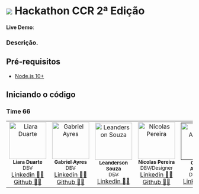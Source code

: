 ![](http://www.grupoccr.com.br/hackathonccr/img/title-hackathon.png)
Hackathon CCR 2ª Edição
=======================

<!-- [![Dependency Status](https://david-dm.org/sahat/hackathon-starter/status.svg?style=flat)](https://david-dm.org/sahat/hackathon-starter) [![devDependencies Status](https://david-dm.org/sahat/hackathon-starter/dev-status.svg)](https://david-dm.org/sahat/hackathon-starter?type=dev) [![Build Status](https://travis-ci.org/sahat/hackathon-starter.svg?branch=master)](https://travis-ci.org/sahat/hackathon-starter) [![Join the chat at https://gitter.im/sahat/hackathon-starter](https://badges.gitter.im/Join%20Chat.svg)](https://gitter.im/sahat/hackathon-starter?utm_source=badge&utm_medium=badge&utm_campaign=pr-badge&utm_content=badge) -->

**Live Demo**: 

### Descrição.

Pré-requisitos
-------------

- [Node.js 10+](http://nodejs.org)

Iniciando o código
---------------

### Time 66

<table>
  <tr>
  <!-- Liara -->
  <td align="center">
        <a href="https://www.linkedin.com/in/liara-programadora/">
            <img src="https://i.imgur.com/xbEfigR.jpg" width="100px;" alt="Liara Duarte"/>
            <br/>
            <sub>
                <b> Liara Duarte</b>
                <br/>
                DEV
            </sub>
        </a>
        <br/>
        <a href="https://www.linkedin.com/in/liara-programadora/" title="Linkedin">Linkedin 👩‍💼</a> <br/>
        <a href="https://github.com/liara987" title="Github">Github 👩‍💻</a> <br/>        
    </td>        
    <!-- Gabriel Ayres -->
    <td align="center">
        <a href="https://www.linkedin.com/in/gbayres/">
            <img src="https://avatars2.githubusercontent.com/u/40809972?s=400&u=54de81f2206115818a889be1091cd818b7069abf&v=4" width="100px;" alt="Gabriel Ayres"/>
            <br/>
            <sub>
                <b>Gabriel Ayres</b>
                <br/>
                DEV
            </sub>
        </a>
        <br/>
        <a href="https://www.linkedin.com/in/gbayres/" title="Linkedin">Linkedin 👨‍💼</a> <br/>
        <a href="https://github.com/gbayres" title="Github">Github 👨‍💻</a> <br/>        
    </td>    
     <!--Leanderson Souza-->
    <td align="center">
        <a href="https://www.linkedin.com/in/leanderson-souza-63372459/">
            <img src="https://media-exp1.licdn.com/dms/image/C4E03AQFtTK56KZWUlw/profile-displayphoto-shrink_200_200/0/1573474840670?e=1616025600&v=beta&t=JMrhIeB1fYuqA5MsVqsiD3m-fpOfBegJnJfr8WWTgis" width="100px;" alt="Leanderson Souza"/>
            <br/>
            <sub>
                <b>Leanderson Souza</b>
                <br/>
                DEV
            </sub>
        </a>
        <br/>
        <a href="https://www.linkedin.com/in/leanderson-souza-63372459/" title="Linkedin">Linkedin 👩‍💼</a> <br/>              
    </td>  
    <!-- Nicolas -->
    <td align="center">
        <a href="https://www.linkedin.com/in/nicolas-pereira-24b50a1a7/">
            <img src="https://media-exp1.licdn.com/dms/image/C4D35AQG1Hb0TPj2D0A/profile-framedphoto-shrink_200_200/0/1602295545812?e=1610730000&v=beta&t=LgA_jhdT_1mMLuiQ-wuXUib0-mfq1oZ0hDSHDmzwP84" width="100px;" alt="Nicolas Pereira"/>
            <br/>
            <sub>
                <b>Nicolas Pereira</b>
                <br/>
                DEV/Designer
            </sub>
        </a>
        <br/>
        <a href="https://www.linkedin.com/in/nicolas-pereira-24b50a1a7/" title="Linkedin">Linkedin 👨‍💼</a> <br/>
        <a href="https://github.com/nicolaspereira26" title="Github">Github 👨‍💻</a> <br/>        
    </td>    
     <!--Gabriel Alencar -->
    <td align="center">
        <a href="">
            <img src="" width="100px;" alt="Gabriel Alencar"/>
            <br/>
            <sub>
                <b>Gabriel Alencar</b>
                <br/>
                Designer
            </sub>
        </a>
        <br/>
        <a href="" title="Linkedin">Linkedin 👩‍💼</a> <br/>              
    </td>     
     <!--Luana Dantas -->
    <td align="center">
        <a href="https://www.linkedin.com/in/luana-dantas-297659114/">
            <img src="https://media-exp1.licdn.com/dms/image/C4E03AQG8jvQLnKgBRg/profile-displayphoto-shrink_200_200/0/1608629651623?e=1616025600&v=beta&t=8uZJ6_Hwu82PAt1sgFwpfA8pCuVEB6Y3jlbBrQ24yws" width="100px;" alt="Luana Dantas"/>
            <br/>
            <sub>
                <b>Luana Dantas</b>
                <br/>
                Marketing
            </sub>
        </a>
        <br/>
        <a href="https://www.linkedin.com/in/luana-dantas-297659114/" title="Linkedin">Linkedin 👩‍💼</a> <br/>              
    </td> 
 </table>
